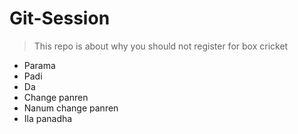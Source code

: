 # Git-Session

>This repo is about why you should not register for box cricket
- Parama
- Padi
- Da
- Change panren
- Nanum change panren
- Ila panadha

